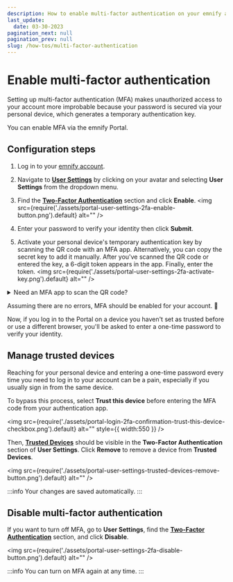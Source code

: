```yaml
---
description: How to enable multi-factor authentication on your emnify account
last_update: 
  date: 03-30-2023
pagination_next: null
pagination_prev: null
slug: /how-tos/multi-factor-authentication
---
```


# Enable multi-factor authentication

Setting up multi-factor authentication (MFA) makes unauthorized access to your account more improbable because your password is secured via your personal device, which generates a temporary authentication key.

You can enable MFA via the emnify Portal.

## Configuration steps

1. Log in to your [emnify account](https://portal.emnify.com/sign).
1. Navigate to [**User Settings**](https://portal.emnify.com/user-settings) by clicking on your avatar and selecting **User Settings** from the dropdown menu.
1. Find the [**Two-Factor Authentication**](https://portal.emnify.com/user-settings#two-factor-authentication) section and click **Enable**.
<img
  src={require('./assets/portal-user-settings-2fa-enable-button.png').default}
  alt=""
/>

1. Enter your password to verify your identity then click **Submit**.
1. Activate your personal device's temporary authentication key by scanning the QR code with an MFA app.
Alternatively, you can copy the secret key to add it manually.
After you've scanned the QR code or entered the key, a 6-digit token appears in the app. 
Finally, enter the token.
<img
  src={require('./assets/portal-user-settings-2fa-activate-key.png').default}
  alt=""
/>

<details className="custom-details-tip">
  <summary>Need an MFA app to scan the QR code?</summary>
    <p>Download the Google Authenticator app from the <a href="https://play.google.com/store/apps/details?id=com.google.android.apps.authenticator2&pli=1" target="_blank" rel="noopener noreferrer">Google Play Store</a> or <a href="https://apps.apple.com/app/google-authenticator/id388497605" target="_blank" rel="noopener noreferrer">App Store</a>.</p>
</details>

Assuming there are no errors, MFA should be enabled for your account. 🎉

Now, if you log in to the Portal on a device you haven't set as trusted before or use a different browser, you'll be asked to enter a one-time password to verify your identity.

## Manage trusted devices

Reaching for your personal device and entering a one-time password every time you need to log in to your account can be a pain, especially if you usually sign in from the same device.

To bypass this process, select **Trust this device** before entering the MFA code from your authentication app.

<img
  src={require('./assets/portal-login-2fa-confirmation-trust-this-device-checkbox.png').default}
  alt=""
  style={{ width:550 }}
/>

Then, [**Trusted Devices**](https://portal.emnify.com/user-settings#trusted-devices) should be visible in the **Two-Factor Authentication** section of **User Settings**.
Click **Remove** to remove a device from **Trusted Devices**.

<img
  src={require('./assets/portal-user-settings-trusted-devices-remove-button.png').default}
  alt=""
/>

:::info
Your changes are saved automatically.
:::

## Disable multi-factor authentication

If you want to turn off MFA, go to **User Settings**, find the [**Two-Factor Authentication**](https://portal.emnify.com/user-settings#two-factor-authentication) section, and click **Disable**.

<img
  src={require('./assets/portal-user-settings-2fa-disable-button.png').default}
  alt=""
/>

:::info
You can turn on MFA again at any time.
:::
